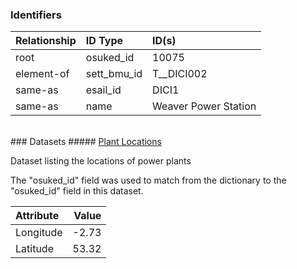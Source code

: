 ### Identifiers

| Relationship   | ID Type     | ID(s)                |
|:---------------|:------------|:---------------------|
| root           | osuked_id   | 10075                |
| element-of     | sett_bmu_id | T__DICI002           |
| same-as        | esail_id    | DICI1                |
| same-as        | name        | Weaver Power Station |

<br>
### Datasets
##### <a href="https://raw.githubusercontent.com/OSUKED/Dictionary-Datasets/main/datasets/plant-locations/datapackage.json">Plant Locations</a>

Dataset listing the locations of power plants

The "osuked_id" field was used to match from the dictionary to the "osuked_id" field in this dataset.

| Attribute   |   Value |
|:------------|--------:|
| Longitude   |   -2.73 |
| Latitude    |   53.32 |
